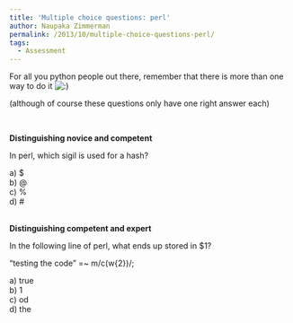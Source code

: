 ```yaml
---
title: 'Multiple choice questions: perl'
author: Naupaka Zimmerman
permalink: /2013/10/multiple-choice-questions-perl/
tags:
  - Assessment
---
```

For all you python people out there, remember that there is more than one way to do it <img src="http://localhost:8080/wp-includes/images/smilies/icon_smile.gif" alt=":)" class="wp-smiley" />

(although of course these questions only have one right answer each)

&nbsp;

**Distinguishing novice and competent**

In perl, which sigil is used for a hash?

a) $  
b) @  
c) %  
d) #

&nbsp;  
**Distinguishing competent and expert**

In the following line of perl, what ends up stored in $1?

&#8220;testing the code&#8221; =~ m/c(w{2})/;

a) true  
b) 1  
c) od  
d) the
